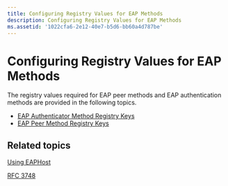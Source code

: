 ```yaml
---
title: Configuring Registry Values for EAP Methods
description: Configuring Registry Values for EAP Methods
ms.assetid: '1022cfa6-2e12-40e7-b5d6-bb60a4d787be'
---
```


# Configuring Registry Values for EAP Methods

The registry values required for EAP peer methods and EAP authentication methods are provided in the following topics.

-   [EAP Authenticator Method Registry Keys](eap-authenticator-method-registry-keys.md)
-   [EAP Peer Method Registry Keys](eap-peer-method-registry-keys.md)

## Related topics

<dl> <dt>

[Using EAPHost](using-eap-host.md)
</dt> <dt>

[RFC 3748](Http://go.microsoft.com/fwlink/p/?linkid=84016)
</dt> </dl>

 

 




